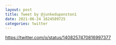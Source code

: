 ```yaml
--- 
layout: post 
title: Tweet by @junkeduponston1 
date: 2021-06-24 1624589725 
categories: twitter 
--- 
```

https://twitter.com/o/status/1408257470816997377